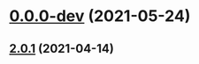 # [0.0.0-dev](https://github.com/AlexRogalskiy/github-action-random-quote/compare/v2.0.1...v0.0.0-dev) (2021-05-24)



## [2.0.1](https://github.com/AlexRogalskiy/github-action-random-quote/compare/2.0.1...v2.0.1) (2021-04-14)



